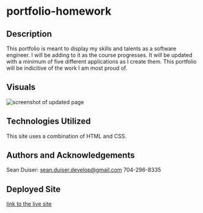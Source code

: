 # portfolio-homework

## Description
This portfolio is meant to display my skills and talents as a software engineer. I will be adding to it as the course progresses. It will be updated with a minimum of five different applications as I create them. This portfolio will be indicitive of the work I am most proud of.

## Visuals
![screenshot of updated page](*PLACEHOLDER*)

## Technologies Utilized
This site uses a combination of HTML and CSS.

## Authors and Acknowledgements
Sean Duiser:
sean.duiser.develop@gmail.com
704-296-8335

## Deployed Site
[link to the live site](*PLACEHOLDER*) 
